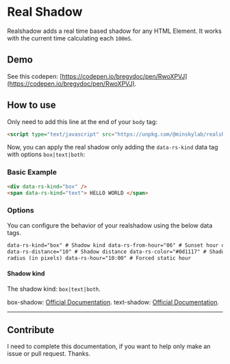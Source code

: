 # Real Shadow

Realshadow adds a real time based shadow for any HTML Element. It works with the current time calculating each `100mS`.

## Demo

See this codepen: [https://codepen.io/bregydoc/pen/RwoXPVJ](https://codepen.io/bregydoc/pen/RwoXPVJ).

## How to use

Only need to add this line at the end of your `body` tag:

```html
<script type="text/javascript" src="https://unpkg.com/@minskylab/realshadow@0.2.1/umd/index.js"></script>
```

Now, you can apply the real shadow only adding the `data-rs-kind` data tag with options `box|text|both`:

### Basic Example

```html
<div data-rs-kind="box" />
<span data-rs-kind="text"> HELLO WORLD </span>
```

### Options

You can configure the behavior of your realshadow using the below data tags.

```html
data-rs-kind="box" # Shadow kind data-rs-from-hour="06" # Sunset hour data-rs-to-hour="18" # Sunrise hour
data-rs-distance="10" # Shadow distance data-rs-color="#0d1117" # Shadow color data-rs-blur-radius="2" # Shadow blur
radius (in pixels) data-rs-hour="10:00" # Forced static hour
```

#### Shadow kind

The shadow kind: `box|text|both`.

box-shadow: [Official Documentation](https://developer.mozilla.org/en-US/docs/Web/CSS/box-shadow).
text-shadow: [Official Documentation](https://developer.mozilla.org/en-US/docs/Web/CSS/text-shadow).

---

## Contribute

I need to complete this documentation, if you want to help only make an issue or pull request. Thanks.
